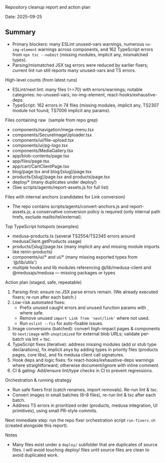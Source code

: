 Repository cleanup report and action plan

Date: 2025-09-25

Summary
-------
- Primary blockers: many ESLint unused-vars warnings, numerous `no-img-element` warnings across components, and 162 TypeScript errors from `npx tsc --noEmit` (missing modules, implicit any, mismatched types).
- Parsing/mismatched JSX tag errors were reduced by earlier fixers; current lint run still reports many unused-vars and TS errors.

High-level counts (from latest runs)
- ESLint/next lint: many files (>=70) with errors/warnings; notable categories: no-unused-vars, no-img-element, react-hooks/exhaustive-deps.
- TypeScript: 162 errors in 74 files (missing modules, implicit any, TS2307 module not found, TS7006 implicit any params).

Files containing raw <img> (sample from repo grep)
- components/navigation/mega-menu.tsx
- components/SecureImageUploader.tsx
- components/ui/file-upload.tsx
- components/ui/pg-logo.tsx
- components/MediaGallery.tsx
- app/blob-contents/page.tsx
- app/files/page.tsx
- app/cart/CartClientPage.tsx
- blog/page.tsx and blog/[slug]/page.tsx
- products/[slug]/page.tsx and products/page.tsx
- deploy/* (many duplicates under deploy/)
- (See scripts/agents/report-assets.js for full list)

Files with internal anchors (candidates for Link conversion)
- The repo contains scripts/agents/convert-anchors.js and report-assets.js; a conservative conversion policy is required (only internal path hrefs, exclude mailto/tel/external).

Top TypeScript hotspots (examples)
- medusa-products.ts (several TS2554/TS2345 errors around medusaClient.getProducts usage)
- products/[slug]/page.tsx (many implicit any and missing module imports like renin-products)
- components/ui/* and ui/* (many missing exported types from '@/lib/utils')
- multiple hooks and lib modules referencing @/lib/medusa-client and @medusajs/medusa — missing packages or types

Action plan (staged, safe, repeatable)
1) Parsing-first: ensure no JSX parse errors remain. (We already executed fixers; re-run after each batch.)
2) Low-risk automated fixes:
   - Prefix unused caught errors and unused function params with `_` where safe.
   - Remove unused `import Link from 'next/link'` where <Link> not used.
   - Run `eslint --fix` for auto-fixable issues.
3) Image conversions (batched): convert high-impact pages & components to `next/image` with `unoptimized` for external blob URLs; validate per-batch via lint + tsc.
4) TypeScript fixes (iterative): address missing modules (add or stub type declarations), fix implicit anys by adding types in priority files (products pages, core libs), and fix medusa client call signatures.
5) Hook deps and logic fixes: fix react-hooks/exhaustive-deps warnings where straightforward; otherwise document/ignore with inline comment.
6) CI & gating: Add/ensure lint/type checks in CI to prevent regressions.

Orchestration & running strategy
- Run safe fixers first (catch renames, import removals). Re-run lint & tsc.
- Convert images in small batches (6–8 files), re-run lint & tsc after each batch.
- Address TS errors in prioritized order (products, medusa integration, UI primitives), using small PR-style commits.

Next immediate step: run the repo fixer orchestration script `run-fixers.sh` (created alongside this report).

Notes
- Many files exist under a `deploy/` subfolder that are duplicates of source files. I will avoid touching deploy/ files until source files are clean to avoid duplicated work.
